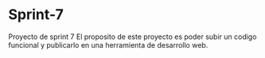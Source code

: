 # Sprint-7
Proyecto de sprint 7
El proposito de este proyecto es poder subir un codigo funcional y publicarlo en una herramienta de desarrollo web. 

